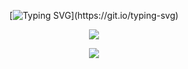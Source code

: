 <div align="center">
  
 <!-- Readme Typing SVG 动态打字效果 -->
  [![Typing SVG](https://readme-typing-svg.demolab.com?font=Roboto&pause=1000&center=true&vCenter=true&width=435&separator=%3D&lines=System.out.println(%22Hello+World!%22);%3Dconsole.log('Hello+World!');%3Dstd%3A%3Acout+%3C%3C+%22Hello%2C+World!%22+%3C%3C+std%3A%3Aendl;)](https://git.io/typing-svg)
  <!-- 敲代码图片 -->
  <img src="https://cdn.jsdelivr.net/gh/Spicy-Rabbit-Head/Spicy-Rabbit-Head/img/type.gif" /><br>
  <!-- 贪吃蛇代码贡献图 -->
  <img src="https://cdn.jsdelivr.net/gh/Spicy-Rabbit-Head/Spicy-Rabbit-Head/contrib/github-user-contribution.svg" />

</div>
